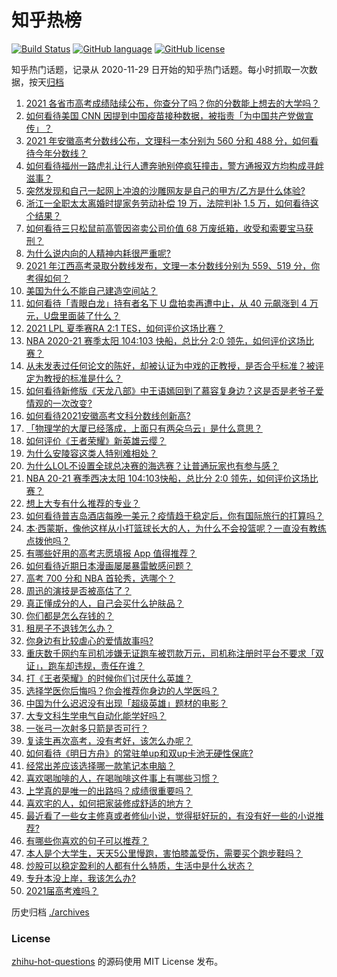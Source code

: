 # 知乎热榜
[![Build Status](https://github.com/ToWeLong/zhihu-hot-questions/workflows/CI/badge.svg)](https://github.com/ToWeLong/zhihu-hot-questions/actions)
[![GitHub language](https://img.shields.io/badge/language-golang-orange.svg)](https://golang.org/)
[![GitHub license](https://img.shields.io/github/license/ToWeLong/zhihu-hot-questions)](https://github.com/ToWeLong/zhihu-hot-questions/blob/main/LICENSE)

知乎热门话题，记录从 2020-11-29 日开始的知乎热门话题。每小时抓取一次数据，按天[归档](./archives)

<!-- BEGIN -->

1. [2021 各省市高考成绩陆续公布，你查分了吗？你的分数能上想去的大学吗？](https://www.zhihu.com/question/466693006)
1. [如何看待美国 CNN 因提到中国疫苗接种数据，被指责「为中国共产党做宣传」？](https://www.zhihu.com/question/466607392)
1. [2021 年安徽高考分数线公布，文理科一本分别为 560 分和 488 分，如何看待今年分数线？](https://www.zhihu.com/question/466691992)
1. [如何看待福州一路虎礼让行人遭奔驰别停疯狂撞击，警方通报双方均构成寻衅滋事？](https://www.zhihu.com/question/466514894)
1. [突然发现和自己一起网上冲浪的沙雕网友是自己的甲方/乙方是什么体验?](https://www.zhihu.com/question/465724596)
1. [浙江一全职太太离婚时提家务劳动补偿 19 万，法院判补 1.5 万，如何看待这个结果？](https://www.zhihu.com/question/466573615)
1. [如何看待三只松鼠前高管因盗卖公司价值 68 万废纸箱，收受和索要宝马获刑？](https://www.zhihu.com/question/466571103)
1. [为什么说内向的人精神内耗很严重呢?](https://www.zhihu.com/question/438833344)
1. [2021 年江西高考录取分数线发布，文理一本分数线分别为 559、519  分，你考得如何？](https://www.zhihu.com/question/466717146)
1. [美国为什么不能自己建造空间站？](https://www.zhihu.com/question/466163410)
1. [如何看待「青眼白龙」持有者名下 U 盘拍卖再遭中止，从 40 元飙涨到 4 万元，U盘里面装了什么？](https://www.zhihu.com/question/466587646)
1. [2021 LPL 夏季赛RA 2:1 TES，如何评价这场比赛？](https://www.zhihu.com/question/466591417)
1. [NBA 2020-21 赛季太阳 104:103 快船，总比分 2:0 领先，如何评价这场比赛？](https://www.zhihu.com/question/466683879)
1. [从未发表过任何论文的陈好，却被认证为中戏的正教授，是否合乎标准？被评定为教授的标准是什么？](https://www.zhihu.com/question/466544935)
1. [如何看待新修版《天龙八部》中王语嫣回到了慕容复身边？这是否是老爷子爱情观的一次改变?](https://www.zhihu.com/question/466375037)
1. [如何看待2021安徽高考文科分数线创新高?](https://www.zhihu.com/question/466704582)
1. [「物理学的大厦已经落成，上面只有两朵乌云」是什么意思？](https://www.zhihu.com/question/319790208)
1. [如何评价《王者荣耀》新英雄云缨？](https://www.zhihu.com/question/456762502)
1. [为什么安陵容这类人特别难相处？](https://www.zhihu.com/question/465876363)
1. [为什么LOL不设置全球总决赛的海选赛？让普通玩家也有参与感？](https://www.zhihu.com/question/348029119)
1. [NBA 20-21 赛季西决太阳 104:103快船，总比分 2:0 领先，如何评价这场比赛？](https://www.zhihu.com/question/466739592)
1. [想上大专有什么推荐的专业？](https://www.zhihu.com/question/431550241)
1. [如何看待普吉岛酒店每晚一美元？疫情趋于稳定后，你有国际旅行的打算吗？](https://www.zhihu.com/question/465347798)
1. [本·西蒙斯，像他这样从小打篮球长大的人，为什么不会投篮呢？一直没有教练点拨他吗？](https://www.zhihu.com/question/466334440)
1. [有哪些好用的高考志愿填报 App 值得推荐？](https://www.zhihu.com/question/281776242)
1. [如何看待近期日本漫画屡屡暴雷敏感问题？](https://www.zhihu.com/question/465217223)
1. [高考 700 分和 NBA 首轮秀，选哪个？](https://www.zhihu.com/question/464138535)
1. [周迅的演技是否被高估了？](https://www.zhihu.com/question/296224065)
1. [真正懂成分的人，自己会买什么护肤品？](https://www.zhihu.com/question/439017922)
1. [你们都是怎么存钱的？](https://www.zhihu.com/question/311382617)
1. [租房子不退钱怎么办？](https://www.zhihu.com/question/437672773)
1. [你身边有比较虐心的爱情故事吗?](https://www.zhihu.com/question/352335209)
1. [重庆数千网约车司机涉嫌无证跑车被罚款万元，司机称注册时平台不要求「双证」，跑车却违规，责任在谁？](https://www.zhihu.com/question/466706473)
1. [打《王者荣耀》的时候你们讨厌什么英雄？](https://www.zhihu.com/question/465188923)
1. [选择学医你后悔吗？你会推荐你身边的人学医吗？](https://www.zhihu.com/question/466585829)
1. [中国为什么迟迟没有出现「超级英雄」题材的电影？](https://www.zhihu.com/question/55011793)
1. [大专文科生学电气自动化能学好吗？](https://www.zhihu.com/question/463405154)
1. [一张弓一次射多只箭是否可行？](https://www.zhihu.com/question/304821244)
1. [复读生再次高考，没有考好，该怎么办呢？](https://www.zhihu.com/question/464721414)
1. [如何看待《明日方舟》的常驻单up和双up卡池无硬性保底?](https://www.zhihu.com/question/465181199)
1. [经常出差应该选择哪一款笔记本电脑？](https://www.zhihu.com/question/35504318)
1. [喜欢喝咖啡的人，在喝咖啡这件事上有哪些习惯？](https://www.zhihu.com/question/463153685)
1. [上学真的是唯一的出路吗？成绩很重要吗？](https://www.zhihu.com/question/466028296)
1. [喜欢宅的人，如何把家装修成舒适的地方？](https://www.zhihu.com/question/463153670)
1. [最近看了一些女主修真或者修仙小说，觉得挺好玩的，有没有好一些的小说推荐?](https://www.zhihu.com/question/37419778)
1. [有哪些你喜欢的句子可以推荐？](https://www.zhihu.com/question/458897891)
1. [本人是个大学生，天天5公里慢跑，害怕膝盖受伤，需要买个跑步鞋吗？](https://www.zhihu.com/question/463950741)
1. [炒股可以稳定盈利的人都有什么特质，生活中是什么状态？](https://www.zhihu.com/question/463973365)
1. [专升本没上岸，我该怎么办?](https://www.zhihu.com/question/411402283)
1. [2021届高考难吗？](https://www.zhihu.com/question/464117215)

<!-- END -->

历史归档 [./archives](./archives)


### License
[zhihu-hot-questions](https://github.com/towelong/zhihu-hot-questions) 的源码使用 MIT License 发布。